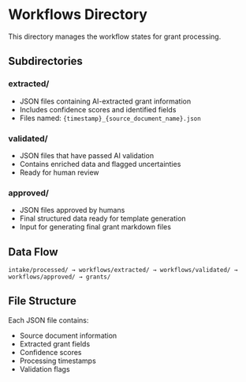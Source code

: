 # Workflows Directory

This directory manages the workflow states for grant processing.

## Subdirectories

### extracted/
- JSON files containing AI-extracted grant information
- Includes confidence scores and identified fields
- Files named: `{timestamp}_{source_document_name}.json`

### validated/
- JSON files that have passed AI validation
- Contains enriched data and flagged uncertainties
- Ready for human review

### approved/
- JSON files approved by humans
- Final structured data ready for template generation
- Input for generating final grant markdown files

## Data Flow

```
intake/processed/ → workflows/extracted/ → workflows/validated/ → workflows/approved/ → grants/
```

## File Structure

Each JSON file contains:
- Source document information
- Extracted grant fields
- Confidence scores
- Processing timestamps
- Validation flags